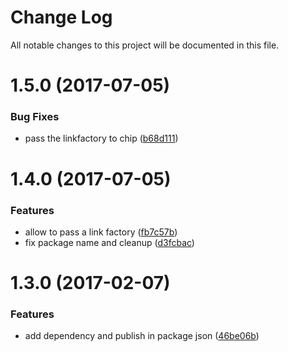 # Change Log

All notable changes to this project will be documented in this file.

<a name="1.5.0"></a>
# 1.5.0 (2017-07-05)


### Bug Fixes

* pass the linkfactory to chip ([b68d111](https://github.com/SUI-Components/sui-components/commit/b68d111))



<a name="1.4.0"></a>
# 1.4.0 (2017-07-05)


### Features

* allow to pass a link factory ([fb7c57b](https://github.com/SUI-Components/sui-components/commit/fb7c57b))
* fix package name and cleanup ([d3fcbac](https://github.com/SUI-Components/sui-components/commit/d3fcbac))



<a name="1.3.0"></a>
# 1.3.0 (2017-02-07)


### Features

* add dependency and publish in package json ([46be06b](https://github.com/SUI-Components/sui-components/commit/46be06b))



